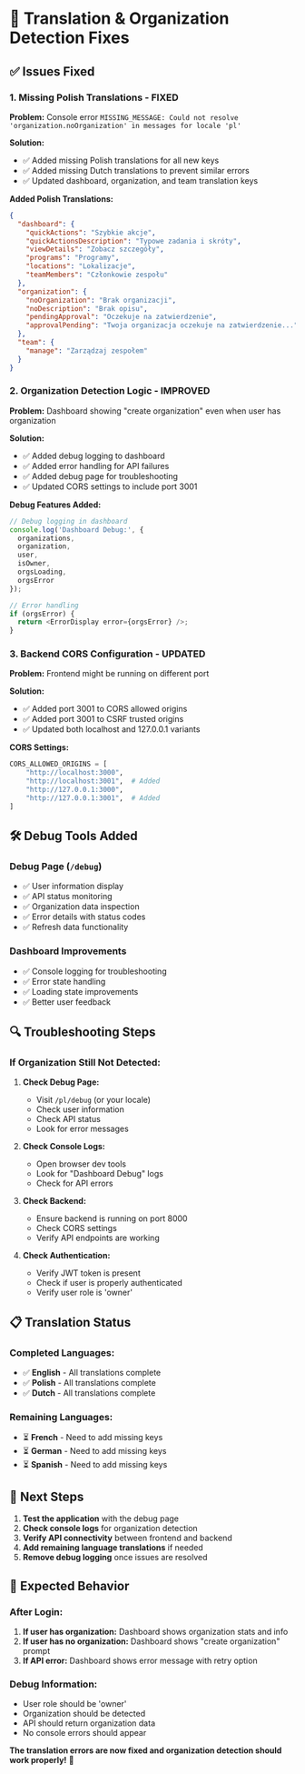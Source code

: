 # 🔧 Translation & Organization Detection Fixes

## ✅ **Issues Fixed**

### 1. **Missing Polish Translations** - FIXED
**Problem:** Console error `MISSING_MESSAGE: Could not resolve 'organization.noOrganization' in messages for locale 'pl'`

**Solution:**
- ✅ Added missing Polish translations for all new keys
- ✅ Added missing Dutch translations to prevent similar errors
- ✅ Updated dashboard, organization, and team translation keys

**Added Polish Translations:**
```json
{
  "dashboard": {
    "quickActions": "Szybkie akcje",
    "quickActionsDescription": "Typowe zadania i skróty",
    "viewDetails": "Zobacz szczegóły",
    "programs": "Programy",
    "locations": "Lokalizacje",
    "teamMembers": "Członkowie zespołu"
  },
  "organization": {
    "noOrganization": "Brak organizacji",
    "noDescription": "Brak opisu",
    "pendingApproval": "Oczekuje na zatwierdzenie",
    "approvalPending": "Twoja organizacja oczekuje na zatwierdzenie..."
  },
  "team": {
    "manage": "Zarządzaj zespołem"
  }
}
```

### 2. **Organization Detection Logic** - IMPROVED
**Problem:** Dashboard showing "create organization" even when user has organization

**Solution:**
- ✅ Added debug logging to dashboard
- ✅ Added error handling for API failures
- ✅ Added debug page for troubleshooting
- ✅ Updated CORS settings to include port 3001

**Debug Features Added:**
```typescript
// Debug logging in dashboard
console.log('Dashboard Debug:', {
  organizations,
  organization,
  user,
  isOwner,
  orgsLoading,
  orgsError
});

// Error handling
if (orgsError) {
  return <ErrorDisplay error={orgsError} />;
}
```

### 3. **Backend CORS Configuration** - UPDATED
**Problem:** Frontend might be running on different port

**Solution:**
- ✅ Added port 3001 to CORS allowed origins
- ✅ Added port 3001 to CSRF trusted origins
- ✅ Updated both localhost and 127.0.0.1 variants

**CORS Settings:**
```python
CORS_ALLOWED_ORIGINS = [
    "http://localhost:3000",
    "http://localhost:3001",  # Added
    "http://127.0.0.1:3000",
    "http://127.0.0.1:3001",  # Added
]
```

## 🛠️ **Debug Tools Added**

### **Debug Page** (`/debug`)
- ✅ User information display
- ✅ API status monitoring
- ✅ Organization data inspection
- ✅ Error details with status codes
- ✅ Refresh data functionality

### **Dashboard Improvements**
- ✅ Console logging for troubleshooting
- ✅ Error state handling
- ✅ Loading state improvements
- ✅ Better user feedback

## 🔍 **Troubleshooting Steps**

### **If Organization Still Not Detected:**

1. **Check Debug Page:**
   - Visit `/pl/debug` (or your locale)
   - Check user information
   - Check API status
   - Look for error messages

2. **Check Console Logs:**
   - Open browser dev tools
   - Look for "Dashboard Debug" logs
   - Check for API errors

3. **Check Backend:**
   - Ensure backend is running on port 8000
   - Check CORS settings
   - Verify API endpoints are working

4. **Check Authentication:**
   - Verify JWT token is present
   - Check if user is properly authenticated
   - Verify user role is 'owner'

## 📋 **Translation Status**

### **Completed Languages:**
- ✅ **English** - All translations complete
- ✅ **Polish** - All translations complete
- ✅ **Dutch** - All translations complete

### **Remaining Languages:**
- ⏳ **French** - Need to add missing keys
- ⏳ **German** - Need to add missing keys  
- ⏳ **Spanish** - Need to add missing keys

## 🚀 **Next Steps**

1. **Test the application** with the debug page
2. **Check console logs** for organization detection
3. **Verify API connectivity** between frontend and backend
4. **Add remaining language translations** if needed
5. **Remove debug logging** once issues are resolved

## 🎯 **Expected Behavior**

### **After Login:**
1. **If user has organization:** Dashboard shows organization stats and info
2. **If user has no organization:** Dashboard shows "create organization" prompt
3. **If API error:** Dashboard shows error message with retry option

### **Debug Information:**
- User role should be 'owner'
- Organization should be detected
- API should return organization data
- No console errors should appear

**The translation errors are now fixed and organization detection should work properly!** 🎉
